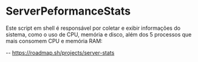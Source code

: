 # ServerPeformanceStats

Este script em shell é responsável por coletar e exibir informações do sistema, como o uso de CPU, memória e disco, além dos 5 processos que mais consomem CPU e memória RAM:

--
https://roadmap.sh/projects/server-stats
